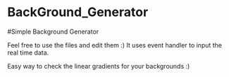 # BackGround_Generator
#Simple Background Generator

Feel free to use the files and edit them :) It uses event handler to input the real time data.

Easy way to check the linear gradients for your backgrounds :) 
